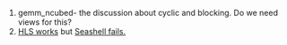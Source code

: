 1. gemm_ncubed- the discussion about cyclic and blocking. Do we need views for this?
2. [HLS works](http://gorgonzola.cs.cornell.edu:8000/jobs/R5FELgVnjtY.html) but [Seashell fails.](http://gorgonzola.cs.cornell.edu:8000/jobs/7DD0PJKUKvo.html)
